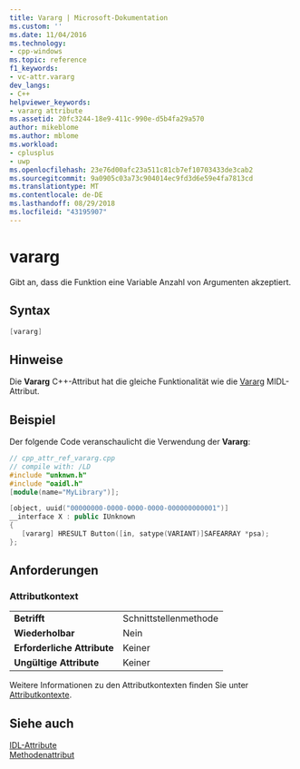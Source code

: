 ```yaml
---
title: Vararg | Microsoft-Dokumentation
ms.custom: ''
ms.date: 11/04/2016
ms.technology:
- cpp-windows
ms.topic: reference
f1_keywords:
- vc-attr.vararg
dev_langs:
- C++
helpviewer_keywords:
- vararg attribute
ms.assetid: 20fc3244-18e9-411c-990e-d5b4fa29a570
author: mikeblome
ms.author: mblome
ms.workload:
- cplusplus
- uwp
ms.openlocfilehash: 23e76d00afc23a511c81cb7ef10703433de3cab2
ms.sourcegitcommit: 9a0905c03a73c904014ec9fd3d6e59e4fa7813cd
ms.translationtype: MT
ms.contentlocale: de-DE
ms.lasthandoff: 08/29/2018
ms.locfileid: "43195907"
---
```

# <a name="vararg"></a>vararg

Gibt an, dass die Funktion eine Variable Anzahl von Argumenten akzeptiert.

## <a name="syntax"></a>Syntax

```cpp
[vararg]
```

## <a name="remarks"></a>Hinweise

Die **Vararg** C++-Attribut hat die gleiche Funktionalität wie die [Vararg](/windows/desktop/Midl/vararg) MIDL-Attribut.

## <a name="example"></a>Beispiel

Der folgende Code veranschaulicht die Verwendung der **Vararg**:

```cpp
// cpp_attr_ref_vararg.cpp
// compile with: /LD
#include "unknwn.h"
#include "oaidl.h"
[module(name="MyLibrary")];

[object, uuid("00000000-0000-0000-0000-000000000001")]
__interface X : public IUnknown
{
   [vararg] HRESULT Button([in, satype(VARIANT)]SAFEARRAY *psa);
};
```

## <a name="requirements"></a>Anforderungen

### <a name="attribute-context"></a>Attributkontext

|||
|-|-|
|**Betrifft**|Schnittstellenmethode|
|**Wiederholbar**|Nein|
|**Erforderliche Attribute**|Keiner|
|**Ungültige Attribute**|Keiner|

Weitere Informationen zu den Attributkontexten finden Sie unter [Attributkontexte](../windows/attribute-contexts.md).

## <a name="see-also"></a>Siehe auch

[IDL-Attribute](../windows/idl-attributes.md)  
[Methodenattribut](../windows/method-attributes.md)  